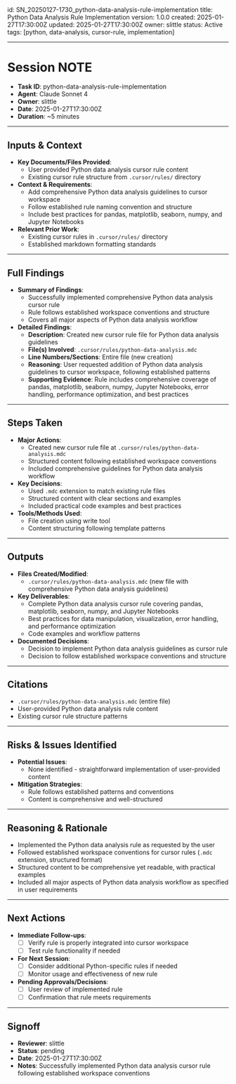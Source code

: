 <!-- markdownlint-disable MD003 MD022 -->
<!-- markdownlint-disable MD041 -->

## <!-- markdownlint-disable MD025 -->

id: SN_20250127-1730_python-data-analysis-rule-implementation
title: Python Data Analysis Rule Implementation
version: 1.0.0
created: 2025-01-27T17:30:00Z
updated: 2025-01-27T17:30:00Z
owner: slittle
status: Active
tags: [python, data-analysis, cursor-rule, implementation]

---

# Session NOTE

- **Task ID**: python-data-analysis-rule-implementation
- **Agent**: Claude Sonnet 4
- **Owner**: slittle
- **Date**: 2025-01-27T17:30:00Z
- **Duration**: ~5 minutes

---

## Inputs & Context

- **Key Documents/Files Provided**:
  - User provided Python data analysis cursor rule content
  - Existing cursor rule structure from `.cursor/rules/` directory
- **Context & Requirements**:
  - Add comprehensive Python data analysis guidelines to cursor workspace
  - Follow established rule naming convention and structure
  - Include best practices for pandas, matplotlib, seaborn, numpy, and Jupyter Notebooks
- **Relevant Prior Work**:
  - Existing cursor rules in `.cursor/rules/` directory
  - Established markdown formatting standards

---

## Full Findings

- **Summary of Findings**:
  - Successfully implemented comprehensive Python data analysis cursor rule
  - Rule follows established workspace conventions and structure
  - Covers all major aspects of Python data analysis workflow
- **Detailed Findings**:
  - **Description**: Created new cursor rule file for Python data analysis guidelines
  - **File(s) Involved**: `.cursor/rules/python-data-analysis.mdc`
  - **Line Numbers/Sections**: Entire file (new creation)
  - **Reasoning**: User requested addition of Python data analysis guidelines to cursor workspace, following established patterns
  - **Supporting Evidence**: Rule includes comprehensive coverage of pandas, matplotlib, seaborn, numpy, Jupyter Notebooks, error handling, performance optimization, and best practices

---

## Steps Taken

- **Major Actions**:
  - Created new cursor rule file at `.cursor/rules/python-data-analysis.mdc`
  - Structured content following established workspace conventions
  - Included comprehensive guidelines for Python data analysis workflow
- **Key Decisions**:
  - Used `.mdc` extension to match existing rule files
  - Structured content with clear sections and examples
  - Included practical code examples and best practices
- **Tools/Methods Used**:
  - File creation using write tool
  - Content structuring following template patterns

---

## Outputs

- **Files Created/Modified**:
  - `.cursor/rules/python-data-analysis.mdc` (new file with comprehensive Python data analysis guidelines)
- **Key Deliverables**:
  - Complete Python data analysis cursor rule covering pandas, matplotlib, seaborn, numpy, and Jupyter Notebooks
  - Best practices for data manipulation, visualization, error handling, and performance optimization
  - Code examples and workflow patterns
- **Documented Decisions**:
  - Decision to implement Python data analysis guidelines as cursor rule
  - Decision to follow established workspace conventions and structure

---

## Citations

- `.cursor/rules/python-data-analysis.mdc` (entire file)
- User-provided Python data analysis rule content
- Existing cursor rule structure patterns

---

## Risks & Issues Identified

- **Potential Issues**:
  - None identified - straightforward implementation of user-provided content
- **Mitigation Strategies**:
  - Rule follows established patterns and conventions
  - Content is comprehensive and well-structured

---

## Reasoning & Rationale

- Implemented the Python data analysis rule as requested by the user
- Followed established workspace conventions for cursor rules (`.mdc` extension, structured format)
- Structured content to be comprehensive yet readable, with practical examples
- Included all major aspects of Python data analysis workflow as specified in user requirements

---

## Next Actions

- **Immediate Follow-ups**:
  - [ ] Verify rule is properly integrated into cursor workspace
  - [ ] Test rule functionality if needed
- **For Next Session**:
  - [ ] Consider additional Python-specific rules if needed
  - [ ] Monitor usage and effectiveness of new rule
- **Pending Approvals/Decisions**:
  - [ ] User review of implemented rule
  - [ ] Confirmation that rule meets requirements

---

## Signoff

- **Reviewer**: slittle
- **Status**: pending
- **Date**: 2025-01-27T17:30:00Z
- **Notes**: Successfully implemented Python data analysis cursor rule following established workspace conventions
